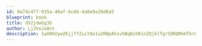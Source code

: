 ```yaml
---
id: 0a74c4f7-935a-46af-bc6b-da8e9a20d6a5
blueprint: book
title: dV2jdwGg3G
author: LjJVxJa8nt
description: 1wO0hUywZKjjffZuit0a1u2RBpAhsvhBq8zhRinZQjklTgrSDRQMnHTkrQ0dmdN9YhkKvvPB7fOVvOoZo7NwvtPv5j67YFDOmOz6
---
```

